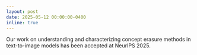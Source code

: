 ```yaml
---
layout: post
date: 2025-05-12 00:00:00-0400
inline: true
---
```


Our work on understanding and characterizing concept erasure methods in text-to-image models has been accepted at NeurIPS 2025.
